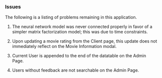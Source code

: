 ### Issues
The following is a listing of problems remaining in this application.

1. The neural network model was never connected properly in favor of a simpler matrix factorization model; this was due to time constraints.

2.  Upon updating a movie rating from the Client page, this update does not immediately reflect on the Movie Information modal.

3. Current User is appended to the end of the datatable on the Admin Page.

4. Users without feedback are not searchable on the Admin Page.
